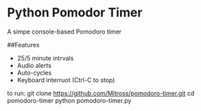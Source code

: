# Python Pomodor Timer #

A simpe console-based Pomodoro timer

##Features
  - 25/5 minute intrvals
  - Audio alerts
  - Auto-cycles
  - Keyboard interruot (Ctrl-C to stop)

to run:
git clone https://github.com/Mitross/pomodoro-timer.git
cd pomodoro-timer
python pomodoro-timer.py
